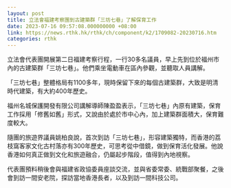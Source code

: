 ```yaml
---
layout: post
title: 立法會福建考察團到古建築群「三坊七巷」了解保育工作
date: 2023-07-16 09:57:08.000000000 +08:00
link: https://news.rthk.hk/rthk/ch/component/k2/1709082-20230716.htm
categories: rthk
---
```


立法會代表團開展第二日福建考察行程，一行30多名議員，早上先到位於福州市內的古建築群「三坊七巷」。他們乘坐電動車在區內參觀，並聽取人員講解。

「三坊七巷」整體格局有1100多年，現時保留下來的每個古建築群，大致是明清時代建築，有大約400年歷史。

福州名城保護開發有限公司講解導師陳盈盈表示，「三坊七巷」內原有建築，保育工作採用「修舊如舊」形式，又說由於處於市中心內，加上建築群面積大，保育難度較大。 

隨團的旅遊界議員姚柏良說，首次到訪「三坊七巷」，形容建築獨特，而香港的荔枝窩客家文化古村落亦有300年歷史，可思考從中借鏡，做到保育活化發展。他說香港如何真正做到文化和旅遊融合，仍屬起步階段，值得到內地視察。

代表團預料稍後會與福建省政協委員座談交流，並與省委常委、統戰部聚餐，之後會到訪一間安老院，探訪當地香港長者，以及到訪一間科技公司。
